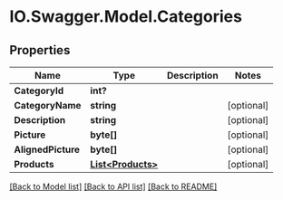 # IO.Swagger.Model.Categories
## Properties

Name | Type | Description | Notes
------------ | ------------- | ------------- | -------------
**CategoryId** | **int?** |  | 
**CategoryName** | **string** |  | [optional] 
**Description** | **string** |  | [optional] 
**Picture** | **byte[]** |  | [optional] 
**AlignedPicture** | **byte[]** |  | [optional] 
**Products** | [**List&lt;Products&gt;**](Products.md) |  | [optional] 

[[Back to Model list]](../README.md#documentation-for-models) [[Back to API list]](../README.md#documentation-for-api-endpoints) [[Back to README]](../README.md)

